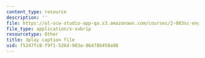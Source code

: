 ```yaml
---
content_type: resource
description: ''
file: https://ol-ocw-studio-app-qa.s3.amazonaws.com/courses/2-003sc-engineering-dynamics-fall-2011/f5247fc8f9f1526d903a96478b458a98_cd8lDtAtJbE.vtt
file_type: application/x-subrip
resourcetype: Other
title: 3play caption file
uid: f5247fc8-f9f1-526d-903a-96478b458a98
---
```

